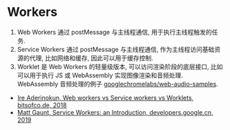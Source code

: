 # Workers

1. Web Workers 通过 postMessage 与主线程通信, 用于执行主线程触发的任务.
2. Service Workers 通过 postMessage 与主线程通信, 作为主线程访问基础资源的代理, 比如网络和缓存, 因此可以用于缓存控制.
3. Worklet 是 Web Workers 的轻量级版本, 可以访问渲染阶段的底层接口, 比如可以用于执行 JS 或 WebAssembly 实现图像渲染和音频处理. WebAssembly 音频处理的例子 [googlechromelabs/web-audio-samples](https://googlechromelabs.github.io/web-audio-samples/audio-worklet/design-pattern/wasm/).

* [Ire Aderinokun, Web workers vs Service workers vs Worklets, bitsofco.de, 2018](https://bitsofco.de/web-workers-vs-service-workers-vs-worklets/)
* [Matt Gaunt, Service Workers: an Introduction, developers.google.cn, 2019](https://developers.google.cn/web/fundamentals/primers/service-workers/)
